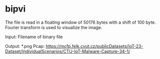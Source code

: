 # bipvi
The file is read in a floating window of 50176 bytes with a shift of 100 byte.
Fourier transform is used to visualize the image.

Input: Filename of binary file

Output: *.png 
Pcap: https://mcfp.felk.cvut.cz/publicDatasets/IoT-23-Dataset/IndividualScenarios/CTU-IoT-Malware-Capture-34-1/
